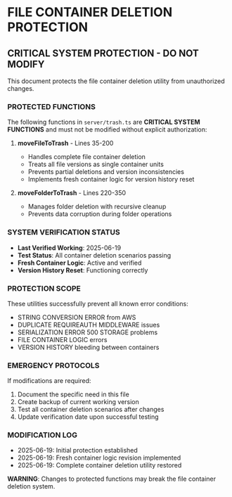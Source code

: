 # FILE CONTAINER DELETION PROTECTION

## CRITICAL SYSTEM PROTECTION - DO NOT MODIFY

This document protects the file container deletion utility from unauthorized changes.

### PROTECTED FUNCTIONS

The following functions in `server/trash.ts` are **CRITICAL SYSTEM FUNCTIONS** and must not be modified without explicit authorization:

1. **moveFileToTrash** - Lines 35-200
   - Handles complete file container deletion
   - Treats all file versions as single container units
   - Prevents partial deletions and version inconsistencies
   - Implements fresh container logic for version history reset

2. **moveFolderToTrash** - Lines 220-350
   - Manages folder deletion with recursive cleanup
   - Prevents data corruption during folder operations

### SYSTEM VERIFICATION STATUS

- **Last Verified Working**: 2025-06-19
- **Test Status**: All container deletion scenarios passing
- **Fresh Container Logic**: Active and verified
- **Version History Reset**: Functioning correctly

### PROTECTION SCOPE

These utilities successfully prevent all known error conditions:
- STRING CONVERSION ERROR from AWS
- DUPLICATE REQUIREAUTH MIDDLEWARE issues  
- SERIALIZATION ERROR 500 STORAGE problems
- FILE CONTAINER LOGIC errors
- VERSION HISTORY bleeding between containers

### EMERGENCY PROTOCOLS

If modifications are required:
1. Document the specific need in this file
2. Create backup of current working version
3. Test all container deletion scenarios after changes
4. Update verification date upon successful testing

### MODIFICATION LOG

- 2025-06-19: Initial protection established
- 2025-06-19: Fresh container logic revision implemented
- 2025-06-19: Complete container deletion utility restored

**WARNING**: Changes to protected functions may break the file container deletion system.
